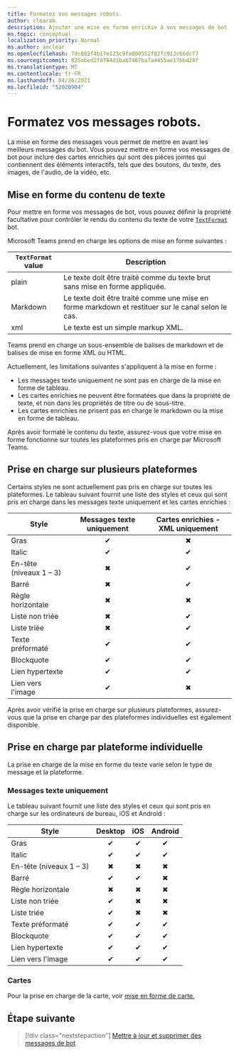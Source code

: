 ```yaml
---
title: Formatez vos messages robots.
author: clearab
description: Ajouter une mise en forme enrichie à vos messages de bot
ms.topic: conceptual
localization_priority: Normal
ms.author: anclear
ms.openlocfilehash: 7dc082f4b17e123c9fa000552f02fc913c66dcf7
ms.sourcegitcommit: 825abed2f8784d2bab7407ba7a4455ae17bbd28f
ms.translationtype: MT
ms.contentlocale: fr-FR
ms.lasthandoff: 04/26/2021
ms.locfileid: "52020904"
---
```

# <a name="format-your-bot-messages"></a>Formatez vos messages robots.

La mise en forme des messages vous permet de mettre en avant les meilleurs messages du bot. Vous pouvez mettre en forme vos messages de bot pour inclure des cartes enrichies qui sont des pièces jointes qui contiennent des éléments interactifs, tels que des boutons, du texte, des images, de l'audio, de la vidéo, etc.

## <a name="format-text-content"></a>Mise en forme du contenu de texte

Pour mettre en forme vos messages de bot, vous pouvez définir la propriété facultative pour contrôler le rendu du contenu du texte de votre [`TextFormat`](/bot-framework/dotnet/bot-builder-dotnet-create-messages#customizing-a-message) bot.

Microsoft Teams prend en charge les options de mise en forme suivantes :

| `TextFormat` value | Description |
| --- | --- |
| plain | Le texte doit être traité comme du texte brut sans mise en forme appliquée.|
| Markdown | Le texte doit être traité comme une mise en forme markdown et restituer sur le canal selon le cas. |
| xml | Le texte est un simple markup XML. |

Teams prend en charge un sous-ensemble de balises de markdown et de balises de mise en forme XML ou HTML.

Actuellement, les limitations suivantes s'appliquent à la mise en forme :

* Les messages texte uniquement ne sont pas en charge de la mise en forme de tableau.
* Les cartes enrichies ne peuvent être formatées que dans la propriété de texte, et non dans les propriétés de titre ou de sous-titre.
* Les cartes enrichies ne prisent pas en charge le markdown ou la mise en forme de tableau.

Après avoir formaté le contenu du texte, assurez-vous que votre mise en forme fonctionne sur toutes les plateformes pris en charge par Microsoft Teams.

## <a name="cross-platform-support"></a>Prise en charge sur plusieurs plateformes

Certains styles ne sont actuellement pas pris en charge sur toutes les plateformes. Le tableau suivant fournit une liste des styles et ceux qui sont pris en charge dans les messages texte uniquement et les cartes enrichies :

| Style                     | Messages texte uniquement | Cartes enrichies - XML uniquement |
| ---                       | :---: | :---: |
| Gras                      | ✔ | ✖ |
| Italic                    | ✔ | ✔ |
| En-tête (niveaux 1 &ndash; 3) | ✖ | ✔ |
| Barré             | ✖ | ✔ |
| Règle horizontale           | ✖ | ✖ |
| Liste non triée            | ✖ | ✔ |
| Liste triée              | ✖ | ✔ |
| Texte préformaté         | ✔ | ✔ |
| Blockquote                | ✔ | ✔ |
| Lien hypertexte                 | ✔ | ✔ |
| Lien vers l'image                | ✔ | ✖ |

Après avoir vérifié la prise en charge sur plusieurs plateformes, assurez-vous que la prise en charge par des plateformes individuelles est également disponible.

## <a name="support-by-individual-platform"></a>Prise en charge par plateforme individuelle

La prise en charge de la mise en forme du texte varie selon le type de message et la plateforme.

### <a name="text-only-messages"></a>Messages texte uniquement

Le tableau suivant fournit une liste des styles et ceux qui sont pris en charge sur les ordinateurs de bureau, iOS et Android :

| Style                     | Desktop | iOS | Android |
| ---                       | :---: | :---: | :---: |
| Gras                      | ✔ | ✔ | ✔ |
| Italic                    | ✔ | ✔ | ✔ |
| En-tête (niveaux 1 &ndash; 3) | ✖ | ✖ | ✖ |
| Barré             | ✔ | ✔ | ✖ |
| Règle horizontale           | ✖ | ✖ | ✖ |
| Liste non triée            | ✔ | ✖ | ✖ |
| Liste triée              | ✔ | ✖ | ✖ |
| Texte préformaté         | ✔ | ✔ | ✔ |
| Blockquote                | ✔ | ✔ | ✔ |
| Lien hypertexte                 | ✔ | ✔ | ✔ |
| Lien vers l'image                | ✔ | ✔ | ✔ |

### <a name="cards"></a>Cartes

Pour la prise en charge de la carte, voir [mise en forme de carte.](~/task-modules-and-cards/cards/cards-format.md)

## <a name="next-step"></a>Étape suivante

> [!div class="nextstepaction"]
> [Mettre à jour et supprimer des messages de bot](~/bots/how-to/update-and-delete-bot-messages.md)
